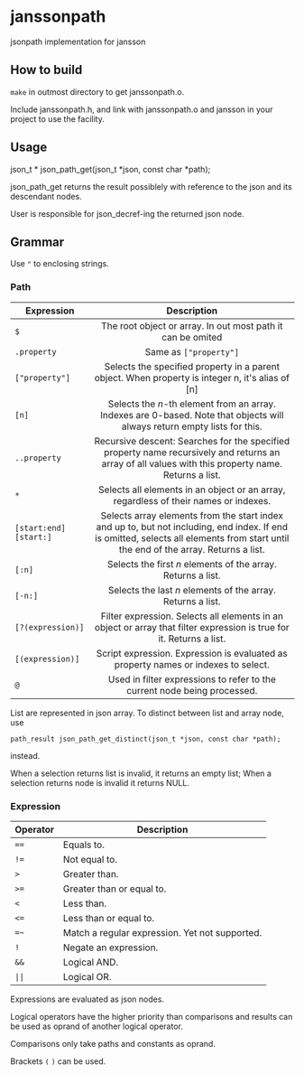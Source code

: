 # janssonpath
jsonpath implementation for jansson

## How to build

`make` in outmost directory to get janssonpath.o.

Include janssonpath.h, and link with janssonpath.o and jansson in your project to use the facility.

## Usage

json_t * json_path_get(json_t *json, const char *path);

json_path_get returns the result possiblely with reference to the json and its descendant nodes.

User is responsible for json_decref-ing the returned json node.

## Grammar

Use `"` to enclosing strings.

### Path

| Expression               | Description                                                  |
| ------------------------ | :----------------------------------------------------------: |
| `$`                      | The root object or array. In out most path it can be omited  |
| `.property`              | Same as `["property"]`                                       |
| `["property"]`           | Selects the specified property in a parent object. When property is integer n, it's alias of [n]  |
| `[n]`                    | Selects the *n*-th element from an array. Indexes are 0-based. Note that objects will always return empty lists for this. |
| `..property`             | Recursive descent: Searches for the specified property name recursively and returns an array of all values with this property name. Returns a list. |
| `*`                      | Selects all elements in an object or an array, regardless of their names or indexes. |
| `[start:end]` `[start:]` | Selects array elements from the start index and up to, but not including, end index. If end is omitted, selects all elements from start until the end of the array. Returns a list. |
| `[:n]`                   | Selects the first *n* elements of the array. Returns a list. |
| `[-n:]`                  | Selects the last *n* elements of the array. Returns a list. |
| `[?(expression)]`        | Filter expression. Selects all elements in an object or array that filter expression is true for it. Returns a list. |
| `[(expression)]`         | Script expression. Expression is evaluated as property names or indexes to select. |
| `@`                      | Used in filter expressions to refer to the current node being processed. |

List are represented in json array. To distinct between list and array node, use

`path_result json_path_get_distinct(json_t *json, const char *path);`

instead.

When a selection returns list is invalid, it returns an empty list; When a selection returns node is invalid it returns NULL.

### Expression

| Operator | Description                                                  |
| -------- | ------------------------------------------------------------ |
| `==`     | Equals to. |
| `!=`     | Not equal to. |
| `>`      | Greater than.                                                |
| `>=`     | Greater than or equal to.                                    |
| `<`      | Less than.                                                   |
| `<=`     | Less than or equal to.                                       |
| `=~`     | Match a regular expression. Yet not supported. |
| `!`      | Negate an expression. |
| `&&`     | Logical AND. |
| `\|\|`     | Logical OR. |

Expressions are evaluated as json nodes.

Logical operators have the higher priority than comparisons and results can be used as oprand of another logical operator.

Comparisons only take paths and constants as oprand.

Brackets `(` `)` can be used.

